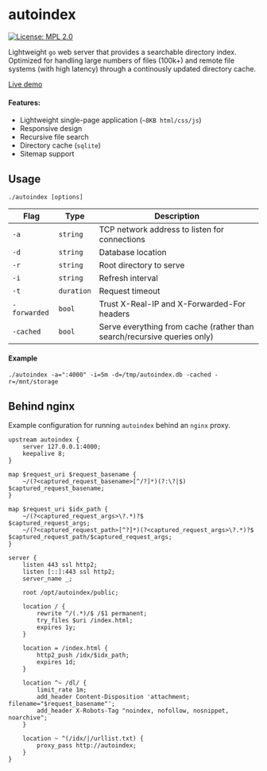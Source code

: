 autoindex
=========
[![License: MPL 2.0](https://img.shields.io/badge/License-MPL%202.0-brightgreen.svg)](https://opensource.org/licenses/MPL-2.0)

Lightweight `go` web server that provides a searchable directory index. Optimized for handling large numbers of files (100k+) and remote file systems (with high latency) through a continously updated directory cache.

[Live demo](https://archive.toom.io/)

#### Features:

* Lightweight single-page application (`~8KB html/css/js`)
* Responsive design
* Recursive file search
* Directory cache (`sqlite`)
* Sitemap support


Usage
-----

`./autoindex [options]`

|     Flag   |   Type   | Description |
|------------|----------|-------------|
|`-a`        |`string`  |TCP network address to listen for connections|
|`-d`        |`string`  |Database location|
|`-r`        |`string`  |Root directory to serve|
|`-i`        |`string`  |Refresh interval|
|`-t`        |`duration`|Request timeout|
|`-forwarded`|`bool`    |Trust X-Real-IP and X-Forwarded-For headers|
|`-cached`   |`bool`    |Serve everything from cache (rather than search/recursive queries only)|

#### Example

`./autoindex -a=":4000" -i=5m -d=/tmp/autoindex.db -cached -r=/mnt/storage`


Behind nginx
------------

Example configuration for running `autoindex` behind an `nginx` proxy.

```
upstream autoindex {
    server 127.0.0.1:4000;
    keepalive 8;
}

map $request_uri $request_basename {
    ~/(?<captured_request_basename>[^/?]*)(?:\?|$) $captured_request_basename;
}

map $request_uri $idx_path {
    ~/(?<captured_request_args>\?.*)?$                                $captured_request_args;
    ~/(?<captured_request_path>[^?]*)(?<captured_request_args>\?.*)?$ $captured_request_path/$captured_request_args;
}

server {
    listen 443 ssl http2;
    listen [::]:443 ssl http2;
    server_name _;

    root /opt/autoindex/public;

    location / {
        rewrite ^/(.*)/$ /$1 permanent;
        try_files $uri /index.html;
        expires 1y;
    }

    location = /index.html {
        http2_push /idx/$idx_path;
        expires 1d;
    }

    location ^~ /dl/ {
        limit_rate 1m;
        add_header Content-Disposition 'attachment; filename="$request_basename"';
        add_header X-Robots-Tag "noindex, nofollow, nosnippet, noarchive";
    }

    location ~ ^(/idx/|/urllist.txt) {
        proxy_pass http://autoindex;
    }
}
```
